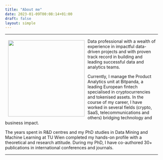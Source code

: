```yaml
---
title: "About me"
date: 2023-01-09T00:08:14+01:00
draft: false
layout: simple
---
```


---

<p style="text-align:left"><img alt="" src="https://fiadino.org/assets/images/pf.jpg" style="float:left; height:252px; margin:5px 10px; " />Data professional with a wealth of experience in impactful data-driven projects and with proven track record in building and leading successful data and analytics teams.</p>

<p style="text-align:left">Currently, I manage the Product Analytics unit at Bitpanda, a leading European fintech specialised in cryptocurrencies and tokenised assets. In the course of my career, I have worked in several fields (crypto, SaaS, telecommunications and others) bridging technology and business impact.</p>

<p style="text-align:left">The years spent in R&amp;D centres and my PhD studies in Data Mining and Machine Learning at TU Wien completed my hands-on profile with a theoretical and research attitude. During my PhD, I have co-authored 30+ publications in international conferences and journals.</p>

---


